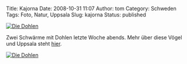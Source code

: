 Title: Kajorna
Date: 2008-10-31 11:07
Author: tom
Category: Schweden
Tags: Foto, Natur, Uppsala
Slug: kajorna
Status: published

[![Die
Dohlen](http://www.fiket.de/pic/kajorna_s.jpg "Die Dohlen")](http://www.fiket.de/pic/kajorna_l.jpg)

Zwei Schwärme mit Dohlen letzte Woche abends. Mehr über diese Vögel und
Uppsala steht
[hier](http://www.fiket.de/2006/10/08/wort-der-woche-kaja/).

<!--more Noch ein Bild &raquo;-->

[![Die
Dohlen](http://www.fiket.de/pic/kajorna2_s.jpg "Die Dohlen")](http://www.fiket.de/pic/kajorna2_l.jpg)


